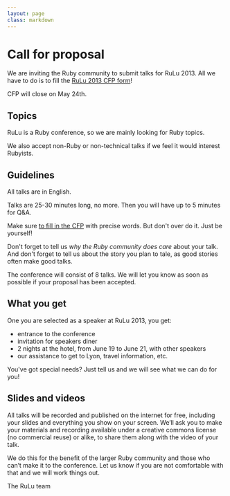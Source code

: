 ```yaml
---
layout: page
class: markdown
---
```

Call for proposal
=================

We are inviting the Ruby community to submit talks for RuLu 2013.
All we have to do is to fill the [RuLu 2013 CFP form](https://docs.google.com/forms/d/1a9KqfkiJ73x-amtUzM_rvkk0F3EXSPJW9mZ5vSd6SHY/viewform)!

CFP will close on May 24th.

Topics
------

RuLu is a Ruby conference, so we are mainly looking for Ruby topics.

We also accept non-Ruby or non-technical talks if we feel it would interest Rubyists.

Guidelines
----------

All talks are in English.

Talks are 25-30 minutes long, no more. Then you will have up to 5 minutes for Q&A.

Make sure [to fill in the CFP](https://docs.google.com/forms/d/1a9KqfkiJ73x-amtUzM_rvkk0F3EXSPJW9mZ5vSd6SHY/viewform) with precise words. But don't over do it. Just be yourself!

Don't forget to tell us *why the Ruby community does care* about your talk. And don't forget to tell us about the story you plan to tale, as good stories often make good talks.

The conference will consist of 8 talks.
We will let you know as soon as possible if your proposal has been accepted.

What you get
------------

One you are selected as a speaker at RuLu 2013, you get:

- entrance to the conference
- invitation for speakers diner
- 2 nights at the hotel, from June 19 to June 21, with other speakers
- our assistance to get to Lyon, travel information, etc.

You've got special needs? Just tell us and we will see what we can do for you!

Slides and videos
-----------------

All talks will be recorded and published on the internet for free, including your slides and everything you show on your screen. We’ll ask you to make your materials and recording available under a creative commons license (no commercial reuse) or alike, to share them along with the video of your talk.

We do this for the benefit of the larger Ruby community and those who can’t make it to the conference. Let us know if you are not comfortable with that and we will work things out.

The RuLu team
